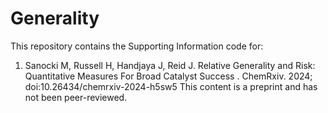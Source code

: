 # Generality

This repository contains the Supporting Information code for:
1. Sanocki M, Russell H, Handjaya J, Reid J. Relative Generality and Risk: Quantitative Measures For Broad Catalyst Success . ChemRxiv. 2024; doi:10.26434/chemrxiv-2024-h5sw5 This content is a preprint and has not been peer-reviewed.
